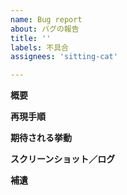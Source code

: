 ```yaml
---
name: Bug report
about: バグの報告
title: ''
labels: 不具合
assignees: 'sitting-cat'

---
```


**概要**


**再現手順**


**期待される挙動**


**スクリーンショット／ログ**


**補遺**
